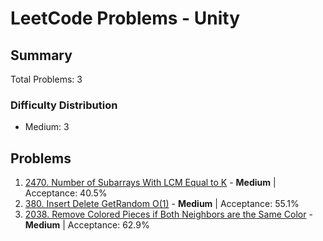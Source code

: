 # LeetCode Problems - Unity

## Summary
Total Problems: 3

### Difficulty Distribution

- Medium: 3

## Problems

1. [2470. Number of Subarrays With LCM Equal to K](https://leetcode.com/problems/number-of-subarrays-with-lcm-equal-to-k/) - **Medium** | Acceptance: 40.5%
2. [380. Insert Delete GetRandom O(1)](https://leetcode.com/problems/insert-delete-getrandom-o1/) - **Medium** | Acceptance: 55.1%
3. [2038. Remove Colored Pieces if Both Neighbors are the Same Color](https://leetcode.com/problems/remove-colored-pieces-if-both-neighbors-are-the-same-color/) - **Medium** | Acceptance: 62.9%
